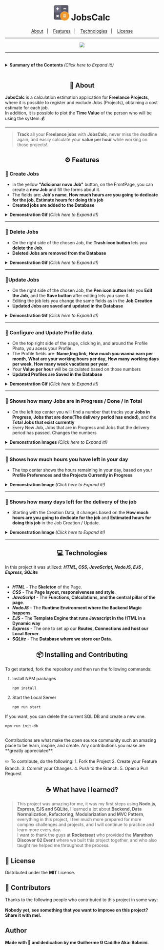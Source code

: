 <h1 align="center">
  <img alt="JobsCalc" title="JobsCalc" src="/public/images/favicon.png" width="50px" />
 JobsCalc
</h1>

<p align="center">
  <a href="#about">About</a>&nbsp;&nbsp;&nbsp;|&nbsp;&nbsp;&nbsp;
  <a href="#Features">Features</a>&nbsp;&nbsp;&nbsp;|&nbsp;&nbsp;&nbsp;
  <a href="#Technologies">Technologies</a>&nbsp;&nbsp;&nbsp;|&nbsp;&nbsp;&nbsp;
  <a href="#Learned">License</a>
</p>

---

<p align="center">
  <img src="https://i.imgur.com/dbIq0YZ.png"> 
</p>



---
<br>
<details align = "left">
<summary> <b> Summary of the Contents </b> <i>(Click here to Expand it!)</i> </summary>
 <br>

<!--ts-->
   * About
   * Features
     * Create Jobs
     * Delete Jobs
     * Update Jobs
     * Configure and Update Profile data
     * Shows how many Jobs are in Progress
     * Shows how many Jobs are Done
     * Shows how many Jobs in total
     * Shows how much hours you have left in your day
     * Shows how many days left for the delivery of the job
   * Technologies
   * Installing and Contributing
   * What have i learned?
   * License
   * Contributors
   * Author
<!--te-->
 </details

<br>
<br>
 <!--
<h1 align="center" >
<a href="#">🚀 Website Page With Deploy on </a>
</h1>
--> 
<h2 id ="about" align="center">📌 About</h2>

**JobsCalc** is a calculation estimation application for **Freelance Projects**, where it is possible to register and exclude Jobs (Projects), obtaining a cost estimate for each job.<br>
In addition, it is possible to plot the **Time Value** of the person who will be using the system 💰

---
> **Track** all your **Freelance jobs** with **JobsCalc**, never miss the deadline again, and easily calculate your **value per hour** while working on those projects!.


<h2 id="Features" align="center">⚙️ Features</h2>

<h3> 🧷 Create Jobs</h3>

- In the yellow **"Adicionar novo Job"** button, on the FrontPage, you can create a **new Job** and fill the forms about it.
- The fields are: **Job's name**, **How much hours are you going to dedicate for the job**, **Estimate hours for doing this job**
- **Created jobs are added to the Database**
<details>
<summary> <b> Demonstration Gif </b> <i>(Click here to Expand it!)</i> </summary>
 <br>
  <img alt="JobsCalc" title="JobsCalc" src="/public/githubMedia/1FeatureJobsCalc.gif" width="800px" />
</details
<br>
 
 ---
 
<h3> 🧷 Delete Jobs</h3>

- On the right side of the chosen Job, the **Trash icon button** lets you **delete the Job**.
- **Deleted Jobs are removed from the Database**
<details>
<summary> <b> Demonstration Gif </b> <i>(Click here to Expand it!)</i> </summary>
 <br>
 <img alt="JobsCalc" title="JobsCalc" src="/public/githubMedia/2FeatureJobsCalc.gif" width="800px" />
</details
<br>
 
 ---

 <h3> 🧷Update Jobs</h3>

- On the right side of the chosen Job, the **Pen icon button** lets you **Edit the Job**, and the **Save button** after editing lets you save it.
- Editing the job lets you change the same fields as in the **Job Creation**
- **Updated Jobs are saved and updated in the Database**
<details>
<summary> <b> Demonstration Gif </b> <i>(Click here to Expand it!)</i> </summary>
 <br>
 <img alt="JobsCalc" title="JobsCalc" src="/public/githubMedia/3FeatureJobsCalc.gif" width="800px" />
</details
<br>
 
 ---

 <h3> 🧷 Configure and Update Profile data</h3>

- On the top right side of the page, clicking in, and around the Profile Photo, you acess your Profile.
- The Profile fields are: **Name**,**Img link**, **How much you wanna earn per month**, **What are your working hours per day**, **How many working days per week**, **How many week vacations per year**.
- Your **Value per hour** will be calculated based on those numbers
- **Updated Profiles are Saved in the Database**
<details>
<summary> <b> Demonstration Gif </b> <i>(Click here to Expand it!)</i> </summary>
 <br>
 <img alt="JobsCalc" title="JobsCalc" src="/public/githubMedia/4FeatureJobsCalc.gif" width="800px" />
</details
<br>
 
 ---
  
 <h3> 🧷 Shows how many Jobs are in Progress / Done / in Total</h3>

- On the left top center you will find a number that tracks your **Jobs in Progress**, **Jobs that are done(The delivery period has ended)**, and the **Total Jobs that exist currently**
- Every New Job, Jobs that are in Progress and Jobs that the delivery period has passed. Changes the numbers

<details>
<summary> <b> Demonstration Images </b> <i>(Click here to Expand it!)</i> </summary>
 <br>
 <img alt="JobsCalc" title="JobsCalc" src="/public/githubMedia/5FeatureJobsCalc.png" width="800px" />
</details
<br>
 
 ---
  
 <h3> 🧷 Shows how much hours you have left in your day</h3>

- The top center shows the hours remaining in your day, based on your **Profile Preferences and the Projects Currently in Progress**
  
<details>
<summary> <b> Demonstration Image </b> <i>(Click here to Expand it!)</i> </summary>
 <br>
 <img alt="JobsCalc" title="JobsCalc" src="/public/githubMedia/6FeatureJobsCalc1.png" width="800px" />
 <img alt="JobsCalc" title="JobsCalc" src="/public/githubMedia/6FeatureJobsCalc2.png" width="800px" />
 <img alt="JobsCalc" title="JobsCalc" src="/public/githubMedia/6FeatureJobsCalc3.png" width="800px" />
</details
<br>
 
 ---
  
 <h3> 🧷  Shows how many days left for the delivery of the job</h3>

- Starting with the Creation Data, it changes based on the **How much hours are you going to dedicate for the job** and **Estimated hours for doing this job** in the Job Creation / Update.
  
<details>
<summary> <b> Demonstration Image </b> <i>(Click here to Expand it!)</i> </summary>
 <br>
 <img alt="JobsCalc" title="JobsCalc" src="/public/githubMedia/7FeatureJobsCalc.png" width="800px" />
</details
<br>
 
 ---
  
<h2 id="Technologies" align="center">💻 Technologies</h2>

In this project it was utilized: <i>**HTML, CSS, JavaScript, NodeJS, EJS , Express, SQLite**</i><br><br>
 
- <i>**HTML**</i> - The **Skeleton** of the Page.<br>
- <i>**CSS**</i> - The **Page layout, responsiveness and style**.<br>
- <i>**JavaScript**</i> - The **Functions, Calculations, and the central pillar of the page**.<br>
- <i>**NodeJS**</i> - The **Runtime Environment where the Backend Magic happens**.<br>
- <i>**EJS**</i> - The **Template Engine that runs Javascript in the HTML in a Dynamic way**<br>
- <i>**Express**</i> - The one to set up our **Routes, Connections and host our Local Server**.<br>
- <i>**SQLite**</i> - The **Database where we store our Data**.<br>

  
<h2 align="center"> 📦 Installing and Contributing</h2>
  
To get started, fork the repository and then run the following commands:

1. Install NPM packages
   ```sh
   npm install
   ```
2. Start the Local Server
   ```sh
   npm run start
   ```
If you want, you can delete the current SQL DB and create a new one.
   ```sh
   npm run init-db
   ```
  <br>
  Contributions are what make the open source community such an amazing place to be learn, inspire, and create. Any contributions you make are **greatly appreciated**.
  </br></br>
✏️ To contribute, do the following:
1. Fork the Project
2. Create your Feature Branch.
3. Commit your Changes.
4. Push to the Branch.
5. Open a Pull Request
  
  
<h2 id="Learned" align="center">☕ What have i learned?</h2>

>This project was amazing for me, it was my first steps using **Node.js, Express, EJS and SQLite**, I learned a lot about **Backend, Data Normalization, Refactoring, Modularization and MVC Pattern**, everything in this project, I feel much more prepared for more complex challenges and projects, and I will continue to practice and learn more every day.<br>
I want to thank the guys at **Rocketseat** who provided the **Marathon Discover 02 Event** where we built this project together, and who also taught me helped me throughout the process.
  
## 📝 License

Distributed under the **MIT** License.

## 🤝 Contributors


Thanks to the following people who contributed to this project in some way:
 <br><br>
 <b>Nobody yet, see something that you want to improve on this project? Share it with me!.<b/>

<!--<table>
  <tr>
    <td align="center">
      <a href="">
        <!--<img src="" alt=""/><br>
        <sub>
          <b></b>
        </sub>
      </a>
    </td>
  </tr>
</table>-->

  
<h2>Author</h2>

Made with 💜 and dedication by me **Guilherme G Cadilhe** Aka: **Bobnini**. <br>
